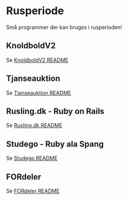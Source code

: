 # Rusperiode
Små programmer der kan bruges i rusperioden! 

## KnoldboldV2
Se [KnoldboldV2 README](KnoldboldV2/README.md)

## Tjanseauktion
Se [Tjanseauktion README](Tjanseauktion/README.md)

## Rusling.dk - Ruby on Rails
Se [Rusling.dk README](ruslingdk/README.md)

## Studego - Ruby ala Spang
Se [Studego README](studego/README.md)

## FORdeler
Se [FORdeler README](FORdeler/README.md)
